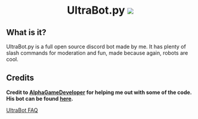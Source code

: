 <h1 align="center">UltraBot.py <img src="https://cdn.discordapp.com/app-icons/1225220764861730867/f66bd4beb4f1ebee0685d8c5cfd646bb.png?size=48" /></h1>

<!-- ![alt text](https://cdn.discordapp.com/app-icons/1225220764861730867/f66bd4beb4f1ebee0685d8c5cfd646bb.png?size=256) -->

## What is it?
UltraBot.py is a full open source discord bot made by me. It has plenty of slash commands for moderation and fun, made because again, robots are cool.

## Credits
**Credit to [AlphaGameDeveloper](https://github.com/AlphaGameDeveloper) for helping me out with some of the code.  His bot can be found [here](https://github.com/AlphaGameDeveloper/AlphaGameBot).**

[UltraBot FAQ](https://combinesoldier14.blogspot.com/p/ultrabot-links-faq.html)
